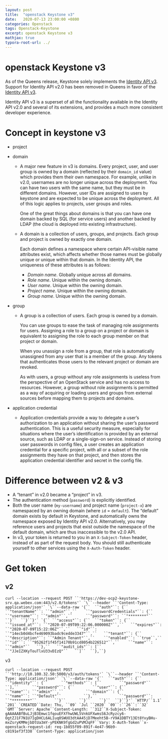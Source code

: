```yaml
---
layout: post
title:  "openstack Keystone v3"
date:   2020-07-13 23:00:00 +0800
categories: Openstack
tags: Openstack-Keystone
excerpt: openstack Keystone v3
mathjax: true
typora-root-url: ../
---
```


# openstack Keystone v3

As of the Queens release, Keystone solely implements the [Identity API v3](https://docs.openstack.org/api-ref/identity/v3/). Support for Identity API v2.0 has been removed in Queens in favor of the [Identity API v3](https://docs.openstack.org/api-ref/identity/v3/).

Identity API v3 is a superset of all the functionality available in the Identity API v2.0 and several of its extensions, and provides a much more consistent developer experience.

# Concept in keystone v3

- project

- domain

  - A major new feature in v3 is domains. Every project, user, and user group is owned by a domain (reflected by their `domain_id` value) which provides them their own namespace. For example, unlike in v2.0, usernames are no longer unique across the deployment. You can have two users with the same name, but they must be in different domains. However, user IDs are assigned to users by keystone and are expected to be unique across the deployment. All of this logic applies to projects, user groups and roles.

    One of the great things about domains is that you can have one domain backed by SQL (for service users) and another backed by LDAP (the cloud is deployed into existing infrastructure).

  - A domain is a collection of users, groups, and projects. Each group and project is owned by exactly one domain.

    Each domain defines a namespace where certain API-visible name attributes exist, which affects whether those names must be globally unique or unique within that domain. In the Identity API, the uniqueness of these attributes is as follows:

    - *Domain name*. Globally unique across all domains.
    - *Role name*. Unique within the owning domain.
    - *User name*. Unique within the owning domain.
    - *Project name*. Unique within the owning domain.
    - *Group name*. Unique within the owning domain.

- group

  - A group is a collection of users. Each group is owned by a domain.

    You can use groups to ease the task of managing role assignments for users. Assigning a role to a group on a project or domain is equivalent to assigning the role to each group member on that project or domain.

    When you unassign a role from a group, that role is automatically unassigned from any user that is a member of the group. Any tokens that authenticates those users to the relevant project or domain are revoked.

    As with users, a group without any role assignments is useless from the perspective of an OpenStack service and has no access to resources. However, a group without role assignments is permitted as a way of acquiring or loading users and groups from external sources before mapping them to projects and domains.

- application credential

  - Application credentials provide a way to delegate a user’s authorization to an application without sharing the user’s password authentication. This is a useful security measure, especially for situations where the user’s identification is provided by an external source, such as LDAP or a single-sign-on service. Instead of storing user passwords in config files, a user creates an application credential for a specific project, with all or a subset of the role assignments they have on that project, and then stores the application credential identifier and secret in the config file.

# Difference between v2 & v3

- A “tenant” in v2.0 became a “project” in v3.
- The authentication method (`password`) is explicitly identified.
- Both the user name (`my-username`) and project name (`project-x`) are namespaced by an owning domain (where `id` = `default`). The “default” domain exists by default in Keystone, and automatically owns the namespace exposed by Identity API v2.0. Alternatively, you may reference users and projects that exist outside the namespace of the default domain, which are thus inaccessible to the v2.0 API.
- In v3, your token is returned to you in an `X-Subject-Token` header, instead of as part of the request body. You should still authenticate yourself to other services using the `X-Auth-Token` header.

# Get token

## v2

```shell
curl --location --request POST ``'https://dev-ocp2-keystone-srv.qa.webex.com:443/v2.0/tokens'` `\``--header ``'Content-Type: application/json'` `\``--data-raw '{``  ``"auth"``: {``    ``"tenantName"``: ``"admin"``,``    ``"passwordCredentials"``: {``      ``"username"``: ``"admin"``,``      ``"password"``: ``"********"``    ``}``  ``}``}'` `{`` ``"access"``: {``  ``"token"``: {``   ``"issued_at"``: ``"2020-07-09T09:22:06.000000Z"``,``   ``"expires"``: ``"2020-07-09T15:22:06Z"``,``   ``"id"``: ``"14ecb0d4bcfe469093badc9cedde3347"``,``   ``"tenant"``: {``    ``"description"``: ``"Admin Tenant"``,``    ``"enabled"``: ``true``,``    ``"id"``: ``"95262f1f45f14170b91cd8054b226512"``,``    ``"name"``: ``"admin"``   ``},``   ``"audit_ids"``: [``    ``"JJeIZXKyTouTlxU33vDIzQ"``   ``]``  ``},``}
```

v3

```shell
curl --location --request POST ``'http://10.100.32.50:5000/v3/auth/tokens'` `\``--header ``'Content-Type: application/json'` `\``--data-raw '{``  ``"auth"``: {``    ``"identity"``: {``      ``"methods"``: [``        ``"password"``      ``],``      ``"password"``: {``        ``"user"``: {``          ``"name"``: ``"admin"``,``          ``"domain"``: {``            ``"name"``: ``"Default"``          ``},``          ``"password"``: ``"********"``        ``}``      ``}``    ``}``  ``}``}'` `HTTP/``1.1` `201` `CREATED``Date: Thu, ``09` `Jul ``2020` `09``:``26``:``32` `GMT``Server: Apache``Content-Length: ``312``X-Subject-Token: gAAAAABfBuLJjB3Emwc1fqouEFXfhwUWL5VnkUFXwmsS6JcRyzcy6-OgtZJ1F7N1U7IgDHCL6ALIuq0SWUO3dtAA45jD7Meeht5B-rV9A1DBTY13Et8YxyBHu-mxZsryKMMejbDtUa3mY-yPEKNK9fgGd2uPVMJqFF``Vary: X-Auth-Token``x-openstack-request-id: req-1b855f09-891f-4e47-96b9-c8191ef3f338``Content-Type: application/json
```